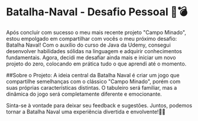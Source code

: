 # Batalha-Naval - Desafio Pessoal 🚢💣

Após concluir com sucesso o meu mais recente projeto "Campo Minado", estou empolgado em compartilhar com vocês o meu próximo desafio: Batalha Naval! 
Com o auxílio do curso de Java da Udemy, consegui desenvolver habilidades sólidas na linguagem e adquirir conhecimentos fundamentais. Agora, decidi me desafiar ainda mais e iniciar um novo projeto do zero, colocando em prática tudo o que aprendi até o momento.

##Sobre o Projeto:
A ideia central da Batalha Naval é criar um jogo que compartilhe semelhanças com o clássico "Campo Minado", porém com suas próprias características distintas. O tabuleiro será familiar, mas a dinâmica do jogo será completamente diferente e emocionante.

Sinta-se à vontade para deixar seu feedback e sugestões. Juntos, podemos tornar a Batalha Naval uma experiência divertida e envolvente!🤝🤝
